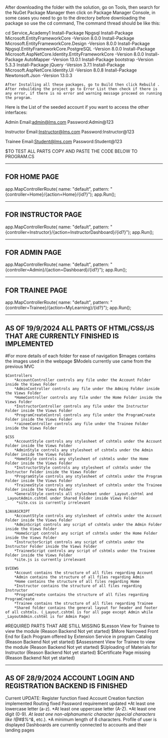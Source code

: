 After downloading the folder with the solution, go on Tools, then search for the NuGet Package Manager then click on Package Manager Console, in some cases you need to go to the directory before downloading the package so use the cd command, The command thread should be like this:



cd Service_Academy1
Install-Package Npgsql
Install-Package Microsoft.EntityFrameworkCore -Version 8.0.0
Install-Package Microsoft.EntityFrameworkCore.Design -Version 8.0.0
Install-Package Npgsql.EntityFrameworkCore.PostgreSQL -Version 8.0.0
Install-Package Microsoft.AspNetCore.Identity.EntityFrameworkCore -Version 8.0.0
Install-Package AutoMapper -Version 13.0.1
Install-Package bootstrap -Version 5.3.3
Install-Package jQuery -Version 3.7.1
Install-Package Microsoft.AspNetCore.Identity.UI -Version 8.0.8
Install-Package Newtonsoft.Json -Version 13.0.3


	After Installing all these packages, go to Build then click Rebuild . After rebuilding the project go to Error List then check if there is any error, if there is no error and warning message proceed on running the program.

Here is the List of the seeded account if you want to access the other interfaces:

Admin
Email:admin@lms.com
Password:Admin@123

Instructor
Email:Instructor@lms.com
Password:Instructor@123

Trainee
Email:Student@lms.com
Password:Student@123



$TO TEST ALL PARTS COPY AND PASTE THE CODE BELOW TO PROGRAM.CS

----------------------------------------------------------
FOR HOME PAGE
----------------------------------------------------------
app.MapControllerRoute(
    name: "default",
    pattern: "{controller=Home}/{action=Home}/{id?}"); 
app.Run();

----------------------------------------------------------
FOR INSTRUCTOR PAGE
----------------------------------------------------------
app.MapControllerRoute(
    name: "default",
    pattern: "{controller=Instructor}/{action=InstructorDashboard}/{id?}"); 
app.Run();

----------------------------------------------------------
FOR ADMIN PAGE
----------------------------------------------------------
app.MapControllerRoute(
    name: "default",
    pattern: "{controller=Admin}/{action=Dashboard}/{id?}"); 
app.Run();

----------------------------------------------------------
FOR TRAINEE PAGE
----------------------------------------------------------
app.MapControllerRoute(
    name: "default",
    pattern: "{controller=Trainee}/{action=MyLearning}/{id?}"); 
app.Run();



-----------------------------------------------------------------------------------
AS OF 19/9/2024 ALL PARTS OF HTML/CSS/JS THAT ARE CURRENTLY FINISHED IS IMPLEMENTED
-----------------------------------------------------------------------------------

#For more details of each folder for ease of navigation
    $Images contains the images used in the webpage
    $Models currently use came from the previous MVC

    $Controllers
        *AccountController controls any file under the Account Folder inside the Views Folder
        *AdminController controls any file under the Adming Folder inside the Views Folder
        *HomeController controls any file under the Home Folder inside the Views Folder
        *InstructorController controls any file under the Instructor Folder inside the Views Folder
        *ProgramCreateControl controls any file under the ProgramCreate Folder inside the Views Folder
        *raineeController controls any file under the Trainee Folder inside the Views Folder
    
    $CSS
        *AccountStyle controls any stylesheet of cshtmls under the Account Folder inside the Views Folder
        *AdminStyle controls any stylesheet of cshtmls under the Admin Folder inside the Views Folder
        *HomeStyle controls any stylesheet of cshtmls under the Home Folder inside the Views Folder
        *InstructorStyle controls any stylesheet of cshtmls under the Instructor Folder inside the Views Folder
        *ProgramStyle controls any stylesheet of cshtmls under the Program Folder inside the Views Folder
        *TraineeStyle controls any stylesheet of cshtmls under the Trainee Folder inside the Views Folder
        *GeneralStyle controls all stylesheet under _Layout.cshtml and _LayoutAdmin.cshtml under Shared Folder inside Views Folder
         *site.css is currently irrelevant

    $JAVASCRIPT
        *AccountStyle controls any stylesheet of cshtmls under the Account Folder inside the Views Folder
        *AdminScript controls any script of cshtmls under the Admin Folder inside the Views Folder
        *HomeScript controls any script of cshtmls under the Home Folder inside the Views Folder
        *InstructorScript controls any script of cshtmls under the Instructor Folder inside the Views Folder
        *TraineeScript controls any script of cshtmls under the Trainee Folder inside the Views Folder
        *site.js is currently irrelevant

    $VIEWS
        *Account contains the structure of all files regarding Account 
        *Admin contains the structure of all files regarding Admin 
        *Home contains the structure of all files regarding Home 
        *Instructor contains the structure of all files regarding Instructor 
        *ProgramCreate contains the structure of all files regarding ProgramCreate 
        *Trainee contains the structure of all files regarding Trainee 
        *Shared folder contains the general layout for header and footer of all cshtmls. (_Layout.cshtml is for all page except Admin while _LayoutAdmin.cshtml is for Admin Page)
   

 #REQUIRED PARTS THAT ARE STILL MISSING
    $Lesson View for Trainee to view the module (Reason Backend Not yet started)
    $More Narrowed Front End for Each Program offered by Extension Service in program Catalog (Reason Backend Not yet started)
    $Assessment View for Trainee to view the module (Reason Backend Not yet started)
    $Uploading of Materials for Instructor (Reason Backend Not yet started)
    $Certificate Page missing (Reason Backend Not yet started)
    

-----------------------------------------------------------------------------------
AS OF 28/9/2024 ACCOUNT LOGIN AND REGISTRATION BACKEND IS FINISHED
-----------------------------------------------------------------------------------
Current UPDATE:
Register function fixed
Account Creation function implemented
Routing fixed
Password requirement updated
	*At least one lowercase letter (a-z).
	*At least one uppercase letter (A-Z).
	*At least one digit (0-9).
	*At least one non-alphanumeric character (special characters like !@#$%^&*, etc.).
	*A minimum length of 8 characters.
Profile of user is displayed
Dashboards are currently connected to accounts and their landing pages
